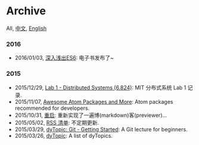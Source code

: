 Archive
===
All, [中文](#!/archive.chs), [English](#!/archive.en)

### 2016

- 2016/01/03, [深入浅出ES6](#!/blog/2016/es6-in-depth): 电子书发布了~

### 2015

- 2015/12/29, [Lab 1 - Distributed Systems (6.824)](#!/blog/2015/6.824-lab-1): MIT 分布式系统 Lab 1 记录.
- 2015/11/07, [Awesome Atom Packages and More](#!/blog/2015/awesome-atom-packages-and-more): Atom packages recommended for developers.
- 2015/10/31, [重启](#!/blog/2015/restart): 重新实现了一遍博(markdown)客(previewer)...
- 2015/05/02, [RSS 清单](#!/blog/2015/my-rss-subscriptions): 不定期更新.
- 2015/03/29, [dyTopic: Git - Getting Started](#!/blog/2015/git-getting-started-for-dy): A Git lecture for beginners.
- 2015/03/26, [dyTopic](#!/blog/2015/dy-topic): A list of dyTopics.
